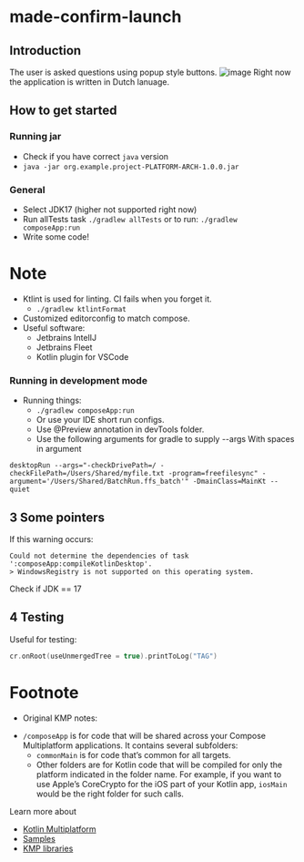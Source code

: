 # made-confirm-launch

## Introduction
The user is asked questions using popup style buttons.
![image](https://github.com/user-attachments/assets/320d487c-edd8-437b-8a65-10aff71b8885)
Right now the application is written in Dutch lanuage.

## How to get started
### Running jar
- Check if you have correct `java` version
- `java -jar org.example.project-PLATFORM-ARCH-1.0.0.jar`

### General
- Select JDK17 (higher not supported right now)
- Run allTests task `./gradlew allTests` or to run: `./gradlew composeApp:run`
- Write some code!
# Note
- Ktlint is used for linting. CI fails when you forget it.
  - `./gradlew ktlintFormat`
- Customized editorconfig to match compose.
- Useful software:
  - Jetbrains IntelIJ
  - Jetbrains Fleet
  - Kotlin plugin for VSCode

### Running in development mode
- Running things:
  - `./gradlew composeApp:run`
  - Or use your IDE short run configs.
  - Use @Preview annotation in devTools folder.
  - Use the following arguments for gradle to supply --args
With spaces in argument
```text
desktopRun --args="-checkDrivePath=/ -checkFilePath=/Users/Shared/myfile.txt -program=freefilesync" -argument='/Users/Shared/BatchRun.ffs_batch'" -DmainClass=MainKt --quiet
```

## 3 Some pointers
If this warning occurs:
```text
Could not determine the dependencies of task ':composeApp:compileKotlinDesktop'.
> WindowsRegistry is not supported on this operating system.
```
Check if JDK == 17

## 4 Testing
Useful for testing:
```kotlin
cr.onRoot(useUnmergedTree = true).printToLog("TAG")
```

# Footnote
- Original KMP notes:
* `/composeApp` is for code that will be shared across your Compose Multiplatform applications.
  It contains several subfolders:
  - `commonMain` is for code that’s common for all targets.
  - Other folders are for Kotlin code that will be compiled for only the platform indicated in the folder name.
    For example, if you want to use Apple’s CoreCrypto for the iOS part of your Kotlin app,
    `iosMain` would be the right folder for such calls.

Learn more about
- [Kotlin Multiplatform](https://www.jetbrains.com/help/kotlin-multiplatform-dev/get-started.html)
- [Samples](https://www.jetbrains.com/help/kotlin-multiplatform-dev/multiplatform-samples.html)
- [KMP libraries](https://github.com/terrakok/kmp-awesome)
